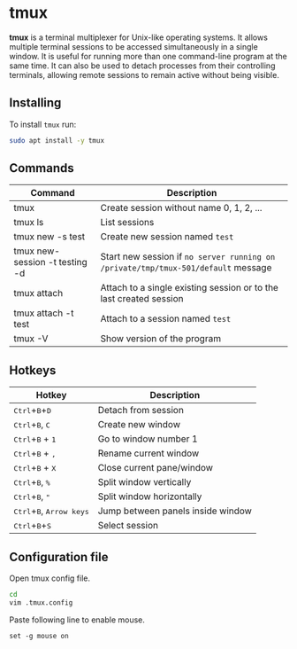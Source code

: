 # tmux

**tmux** is a terminal multiplexer for Unix-like operating systems. It allows multiple terminal sessions to be accessed simultaneously in a single window. It is useful for running more than one command-line program at the same time. It can also be used to detach processes from their controlling terminals, allowing remote sessions to remain active without being visible.

## Installing

To install `tmux` run:

```bash
sudo apt install -y tmux
```

## Commands

Command                        | Description
-------------------------------|---------------------------------------------------
tmux                           | Create session without name 0, 1, 2, ...
tmux ls                        | List sessions
tmux new -s test               | Create new session named `test`
tmux new-session -t testing -d | Start new session if `no server running on /private/tmp/tmux-501/default` message
tmux attach                    | Attach to a single existing session or to the last created session
tmux attach -t test            | Attach to a session named `test`
tmux -V                        | Show version of the program

## Hotkeys

Hotkey                                              | Description
----------------------------------------------------|----------------------------------
<kbd>Ctrl</kbd>+<kbd>B</kbd>+<kbd>D</kbd>           | Detach from session
<kbd>Ctrl</kbd>+<kbd>B</kbd>, <kbd>C</kbd>          | Create new window
<kbd>Ctrl</kbd>+<kbd>B</kbd> + <kbd>1</kbd>         | Go to window number 1
<kbd>Ctrl</kbd>+<kbd>B</kbd> + <kbd>,</kbd>         | Rename current window
<kbd>Ctrl</kbd>+<kbd>B</kbd> + <kbd>X</kbd>         | Close current pane/window
<kbd>Ctrl</kbd>+<kbd>B</kbd>, <kbd>%</kbd>          | Split window vertically
<kbd>Ctrl</kbd>+<kbd>B</kbd>, <kbd>"</kbd>          | Split window horizontally
<kbd>Ctrl</kbd>+<kbd>B</kbd>, <kbd>Arrow keys</kbd> | Jump between panels inside window
<kbd>Ctrl</kbd>+<kbd>B</kbd>+<kbd>S</kbd>           | Select session


## Configuration file

Open tmux config file.

```sh
cd
vim .tmux.config
```

Paste following line to enable mouse.

```text
set -g mouse on
```
